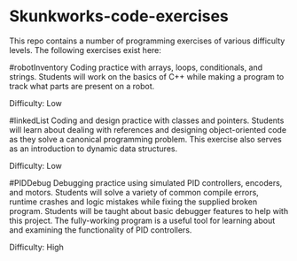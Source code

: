 # Skunkworks-code-exercises
This repo contains a number of programming exercises of various difficulty levels. The following exercises exist here:

#robotInventory
Coding practice with arrays, loops, conditionals, and strings. Students will work on the basics of C++ while making a program to track what parts are present on a robot.

Difficulty: Low

#linkedList
Coding and design practice with classes and pointers. Students will learn about dealing with references and designing object-oriented code as they solve a canonical programming problem. This exercise also serves as an introduction to dynamic data structures.

Difficulty: Low

#PIDDebug
Debugging practice using simulated PID controllers, encoders, and motors. Students will solve a variety of common compile errors, runtime crashes and logic mistakes while fixing the supplied broken program. Students will be taught about basic debugger features to help with this project. The fully-working program is a useful tool for learning about and examining the functionality of PID controllers.

Difficulty: High

